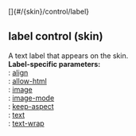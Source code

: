 []{#/{skin}/control/label}    
## label control (skin)    
A text label that appears on the skin.    
**Label-specific parameters:**    
:   [align](ref/%7Bskin%7D/param/align)    
:   [allow-html](ref/%7Bskin%7D/param/allow-html)    
:   [image](ref/%7Bskin%7D/param/image)    
:   [image-mode](ref/%7Bskin%7D/param/image-mode)    
:   [keep-aspect](ref/%7Bskin%7D/param/keep-aspect)    
:   [text](ref/%7Bskin%7D/param/text)    
:   [text-wrap](ref/%7Bskin%7D/param/text-wrap)  